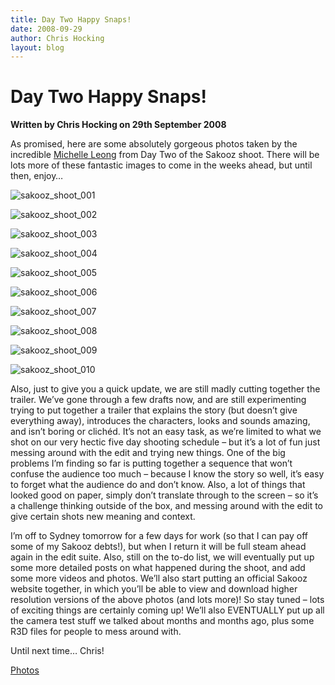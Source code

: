 ```yaml
---
title: Day Two Happy Snaps!
date: 2008-09-29
author: Chris Hocking
layout: blog
---
```

# Day Two Happy Snaps!

**Written by Chris Hocking on 29th September 2008**

As promised, here are some absolutely gorgeous photos taken by the incredible [Michelle Leong](http://www.micapixel.com "Michelle Leong") from Day Two of the Sakooz shoot. There will be lots more of these fantastic images to come in the weeks ahead, but until then, enjoy…

![](/static/blog/2008-09-sakooz_shoot_001.jpg "sakooz_shoot_001")

![](/static/blog/2008-09-sakooz_shoot_002.jpg "sakooz_shoot_002")

![](/static/blog/2008-09-sakooz_shoot_003.jpg "sakooz_shoot_003")

![](/static/blog/2008-09-sakooz_shoot_004.jpg "sakooz_shoot_004")

![](/static/blog/2008-09-sakooz_shoot_005.jpg "sakooz_shoot_005")

![](/static/blog/2008-09-sakooz_shoot_006.jpg "sakooz_shoot_006")

![](/static/blog/2008-09-sakooz_shoot_007.jpg "sakooz_shoot_007")

![](/static/blog/2008-09-sakooz_shoot_008.jpg "sakooz_shoot_008")

![](/static/blog/2008-09-sakooz_shoot_009.jpg "sakooz_shoot_009")

![](/static/blog/2008-09-sakooz_shoot_010.jpg "sakooz_shoot_010")

Also, just to give you a quick update, we are still madly cutting together the trailer. We’ve gone through a few drafts now, and are still experimenting trying to put together a trailer that explains the story (but doesn’t give everything away), introduces the characters, looks and sounds amazing, and isn’t boring or clichéd. It’s not an easy task, as we’re limited to what we shot on our very hectic five day shooting schedule – but it’s a lot of fun just messing around with the edit and trying new things. One of the big problems I’m finding so far is putting together a sequence that won’t confuse the audience too much – because I know the story so well, it’s easy to forget what the audience do and don’t know. Also, a lot of things that looked good on paper, simply don’t translate through to the screen – so it’s a challenge thinking outside of the box, and messing around with the edit to give certain shots new meaning and context.

I’m off to Sydney tomorrow for a few days for work (so that I can pay off some of my Sakooz debts!), but when I return it will be full steam ahead again in the edit suite. Also, still on the to-do list, we will eventually put up some more detailed posts on what happened during the shoot, and add some more videos and photos. We’ll also start putting an official Sakooz website together, in which you’ll be able to view and download higher resolution versions of the above photos (and lots more)! So stay tuned – lots of exciting things are certainly coming up! We’ll also EVENTUALLY put up all the camera test stuff we talked about months and months ago, plus some R3D files for people to mess around with.

Until next time… Chris!

[Photos](./../tag/photos/)